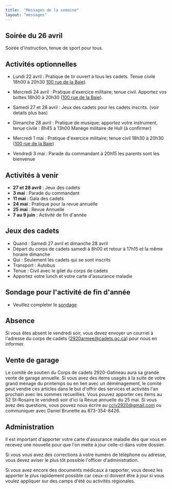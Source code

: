 ```yaml
---
title:  "Messages de la semaine"
layout: "messages"
---
```


## Soirée du 26 avril

Soirée d'instruction, tenue de sport pour tous.


## Activités optionnelles

- Lundi 22 avril : Pratique de tir ouvert à tous les cadets. Tenue civile 18h00 à 20h30  [100 rue de la Baie](/information/comment-nous-rejoindre/)).

- Mercredi 24 avril : Pratique d'exercice militaire; tenue civil. Apportez vos bottes 18h30 à 20h30 ([100 rue de la Baie](/information/comment-nous-rejoindre/)).

- Samedi 27 et 28 avril : Jeux des cadets pour les cadets inscrits. (voir details plus bas)
  
- Dimanche 28 avril : Pratique de musique; apportez votre instrument, tenue civile : 8h45 à 13h00  Manège militaire de Hull (à confirmer)
  
- Mercredi 1 mai : Pratique d'exercice militaire; tenue civil 18h30 à 20h30 ([100 rue de la Baie](/information/comment-nous-rejoindre/))

- Vendredi 3 mai : Parade du commandant à 20h15 les parents sont les bienvenue


## Activités à venir

- **27 et 28 avril** : Jeux des cadets 
- **3 mai** : Parade du commandant 
- **11 mai** : Gala des cadets  
- **24 mai** : Pratique pour la revue annuelle
- **25 mai** : Revue Annuelle 
- **7 au 9 juin**  : Activité de fin d'année 

## Jeux des cadets

- Quand : Samedi 27 avril et dimanche 28 avril
- Départ du corps de cadets samedi à 8h00 et retour à 17h15 et la même horaire dimanche
- Qui : Seulement les cadets qui se sont inscrits
- Transport : Autobus 
- Tenue : Civil avec le gilet du corps de cadets
- Apportez votre lunch et votre carte d'assurance maladie

## Sondage pour l'activité de fin d'année

- Veuillez completer le [sondage](https://docs.google.com/forms/d/e/1FAIpQLSfuGwhhZwkkelX0Ioh26kDOGDX_eelR1XNtFNM8tDN0rujeUQ/viewform?usp=sf_link)
  
## Absence

Si vous êtes absent le vendredi soir, vous devez envoyer un courriel à l'adresse du corps de cadets (<2920armee@cadets.gc.ca>) pour nous en informer.

## Vente de garage

Le comité de soutien du Corps de cadets 2920-Gatineau aura sa grande vente de garage annuelle. Si vous avez des items usagés à la suite de votre grand ménage du printemps ou en lien avec un déménagement, le comité peut vendre ces articles dans le but d'offrir des services et activités l'an prochain avec les sommes recueillies. Vous pouvez apporter ces items au 52 St-Rosaire le vendredi soir d'ici la Revue annuelle du 25 mai. Si vous avez des questions, vous pouvez nous écrire au <cciv2920@gmail.com> ou communiquer avec Daniel Brunette au 873-354-8426.

## Administration

Il est important d'apporter votre carte d'assurance maladie dès que vous en recevez une nouvelle pour que l'on mette à jour celle-ci dans votre dossier.

Si vous vous avez des corrections à votre numéro de téléphone ou adresse, vous devez aviser le plus tôt possible l'officer d'administration. 

Si vous avez encore des documents médicaux à rapporter, vous devez les apporter le plus rapidement possible car ceux-ci doivent être à jour si vous voulez appliquer sur des camps d'été ou activités régionales.
  
